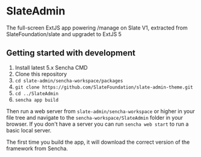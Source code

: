 # SlateAdmin
The full-screen ExtJS app powering /manage on Slate V1, extracted from SlateFoundation/slate and upgradet to ExtJS 5

## Getting started with development
1. Install latest 5.x Sencha CMD
2. Clone this repository
3. `cd slate-admin/sencha-workspace/packages`
4. `git clone https://github.com/SlateFoundation/slate-admin-theme.git`
5. `cd ../SlateAdmin`
6. `sencha app build`

Then run a web server from `slate-admin/sencha-workspace` or higher in your file tree and navigate to the
`sencha-workspace/SlateAdmin` folder in your browser. If you don't have a server you can run `sencha web start`
to run a basic local server.

The first time you build the app, it will download the correct version of the framework from Sencha.